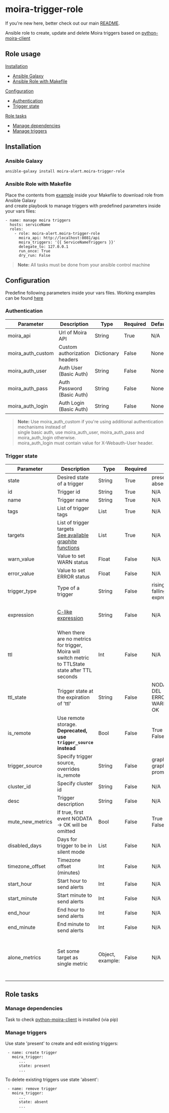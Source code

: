 # moira-trigger-role

If you're new here, better check out our main [README](https://github.com/moira-alert/moira/blob/master/README.md).

Ansible role to create, update and delete Moira triggers based on
[python-moira-client](https://github.com/moira-alert/python-moira-client)

## Role usage

[Installation](#installation)
-   [Ansible Galaxy](#ansible-galaxy)
-   [Ansible Role with Makefile](#ansible-role)

[Configuration](#configuration)
-   [Authentication](#authentication)
-   [Trigger state](#trigger-state)

[Role tasks](#role-tasks)
-   [Manage dependencies](#manage-dependencies)
-   [Manage triggers](#manage-triggers)

## <a name="installation"></a> Installation

### <a name="ansible-galaxy"></a> Ansible Galaxy

```
ansible-galaxy install moira-alert.moira-trigger-role
```

### <a name="ansible-role"></a> Ansible Role with Makefile

Place the contents from [example](https://github.com/moira-alert/moira-trigger-role/blob/master/tests/Makefile) inside your Makefile to download role from Ansible Galaxy <br>
and create playbook to manage triggers with predefined parameters inside your vars files:

```
- name: manage moira triggers
  hosts: serviceName
  roles:
    - role: moira-alert.moira-trigger-role
      moira_api: http://localhost:8081/api
      moira_triggers: '{{ ServiceNameTriggers }}'
      delegate_to: 127.0.0.1
      run_once: True
      dry_run: False
```

> **Note:** All tasks must be done from your ansible control machine

## <a name="configuration"></a> Configuration

Predefine following parameters inside your vars files. Working examples can be found [here](https://github.com/moira-alert/moira-trigger-role/tree/master/tests/group_vars)

### <a name="authentication"></a> Authentication

| Parameter | Description | Type | Required | Default | Example |
| ------ | ------ | ------ | ------ | ------ | ------ |
| moira_api | Url of Moira API | String | True | N/A | <http://localhost/api/> |
| moira_auth_custom | Custom authorization headers | Dictionary | False | None | Authorization: apiKey |
| moira_auth_user | Auth User (Basic Auth) | String | False | None | admin |
| moira_auth_pass | Auth Password (Basic Auth) | String | False | None | pass |
| moira_auth_login | Auth Login (Basic Auth) | String | False | None | admin |

> **Note:** Use moira_auth_custom if you're using additional authentication mechanisms instead of <br>
> single basic auth, use moira_auth_user, moira_auth_pass and moira_auth_login otherwise. <br>
> moira_auth_login must contain value for X-Webauth-User header.

### <a name="trigger-state"></a> Trigger state

| Parameter        | Description                                                                                                                                      | Type             | Required | Choices                                                     | Default                                           | Example                                  |
|------------------|--------------------------------------------------------------------------------------------------------------------------------------------------|------------------|----------|-------------------------------------------------------------|---------------------------------------------------|------------------------------------------|
| state            | Desired state of a trigger                                                                                                                       | String           | True     | present <br> absent                                         | N/A                                               | present                                  |
| id               | Trigger id                                                                                                                                       | String           | True     | N/A                                                         | N/A                                               | trigger_1                                |
| name             | Trigger name                                                                                                                                     | String           | True     | N/A                                                         | N/A                                               | Trigger 1                                |
| tags             | List of trigger tags                                                                                                                             | List             | True     | N/A                                                         | N/A                                               | - Project <br> - Service                 |
| targets          | List of trigger targets <br> [See available graphite functions](https://github.com/go-graphite/carbonapi/blob/master/COMPATIBILITY.md#functions) | List             | True     | N/A                                                         | N/A                                               | - prefix.*.postfix                       |
| warn_value       | Value to set WARN status                                                                                                                         | Float            | False    | N/A                                                         | None                                              | 300                                      |
| error_value      | Value to set ERROR status                                                                                                                        | Float            | False    | N/A                                                         | None                                              | 600                                      |
| trigger_type     | Type of a trigger                                                                                                                                | String           | False    | rising <br> falling <br> expression                         | N/A                                               | rising                                   |
| expression       | [C-like expression](https://github.com/Knetic/govaluate)                                                                                         | String           | False    | N/A                                                         | Empty string                                      | t1 >= 10 ? ERROR : (t1 >= 1 ? WARN : OK) |
| ttl              | When there are no metrics for trigger, Moira will switch metric to TTLState state after TTL seconds                                              | Int              | False    | N/A                                                         | 600                                               | 600                                      |
| ttl_state        | Trigger state at the expiration of 'ttl'                                                                                                         | String           | False    | NODATA <br> DEL <br> ERROR <br> WARN <br> OK                | NODATA                                            | WARN                                     |
| is_remote        | Use remote storage. **Deprecated, use `trigger_source` instead**                                                                                 | Bool             | False    | True <br> False                                             | False                                             | False                                    |
| trigger_source   | Specify trigger source, overrides is_remote                                                                                                      | String           | False    | graphite_local <br>  graphite_remote <br> prometheus_remote | None                                              | graphite_local                           |
| cluster_id       | Specify cluster id                                                                                                                               | String           | False    | N/A                                                         | None                                              | default                                  |
| desc             | Trigger description                                                                                                                              | String           | False    | N/A                                                         | Empty string                                      | trigger test description                 |
| mute_new_metrics | If true, first event NODATA → OK will be omitted                                                                                                 | Bool             | False    | True <br> False                                             | False                                             | False                                    |
| disabled_days    | Days for trigger to be in silent mode                                                                                                            | List             | False    | N/A                                                         | Empty list                                        | - Mon <br> - Wed                         |
| timezone_offset  | Timezone offset (minutes)                                                                                                                        | Int              | False    | N/A                                                         | 0                                                 | -180                                     |
| start_hour       | Start hour to send alerts                                                                                                                        | Int              | False    | N/A                                                         | 0                                                 | 9                                        |
| start_minute     | Start minute to send alerts                                                                                                                      | Int              | False    | N/A                                                         | 0                                                 | 0                                        |
| end_hour         | End hour to send alerts                                                                                                                          | Int              | False    | N/A                                                         | 23                                                | 17                                       |
| end_minute       | End minute to send alerts                                                                                                                        | Int              | False    | N/A                                                         | 59                                                | 0                                        |
| alone_metrics    | Set some target as single metric                                                                                                                 | Object, example: | False    | N/A                                                         | - t1: false<br> - t2: true<br>...<br> - tN: true} | - t1: false<br> - t2: false              |

## <a name="role-tasks"></a> Role tasks

### <a name="manage-dependencies"></a> Manage dependencies

Task to check [python-moira-client](https://github.com/moira-alert/python-moira-client) is  installed (via pip)

### <a name="manage-triggers"></a> Manage triggers

Use state 'present' to create and edit existing triggers:

```
 - name: create trigger
   moira_trigger:
      ...
      state: present
      ...  
```

To delete existing triggers use state 'absent':

```
 - name: remove trigger
   moira_trigger:
      ...
      state: absent
      ...  
```
